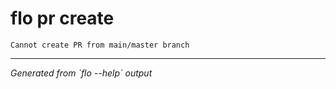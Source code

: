 # flo pr create

```
Cannot create PR from main/master branch
```

---
*Generated from \`flo --help\` output*
